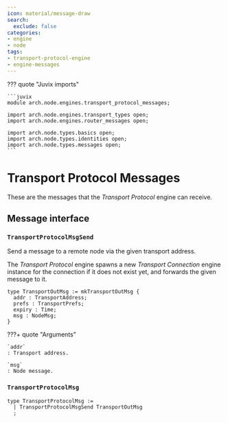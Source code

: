 ```yaml
---
icon: material/message-draw
search:
  exclude: false
categories:
- engine
- node
tags:
- transport-protocol-engine
- engine-messages
---
```


??? quote "Juvix imports"

    ```juvix
    module arch.node.engines.transport_protocol_messages;

    import arch.node.engines.transport_types open;
    import arch.node.engines.router_messages open;

    import arch.node.types.basics open;
    import arch.node.types.identities open;
    import arch.node.types.messages open;
    ```

# Transport Protocol Messages

These are the messages that the *Transport Protocol* engine can receive.

## Message interface

### `TransportProtocolMsgSend`

Send a message to a remote node via the given transport address.

The *Transport Protocol* engine
spawns a new *Transport Connection* engine instance for the connection
if it does not exist yet,
and forwards the given message to it.

<!-- --8<-- [start:TransportOutMsg] -->
```juvix
type TransportOutMsg := mkTransportOutMsg {
  addr : TransportAddress;
  prefs : TransportPrefs;
  expiry : Time;
  msg : NodeMsg;
}
```
<!-- --8<-- [end:TransportOutMsg] -->

???+ quote "Arguments"

    `addr`
    : Transport address.

    `msg`
    : Node message.

### `TransportProtocolMsg`

<!-- --8<-- [start:TransportProtocolMsg] -->
```juvix
type TransportProtocolMsg :=
  | TransportProtocolMsgSend TransportOutMsg
  ;
```
<!-- --8<-- [end:TransportProtocolMsg] -->